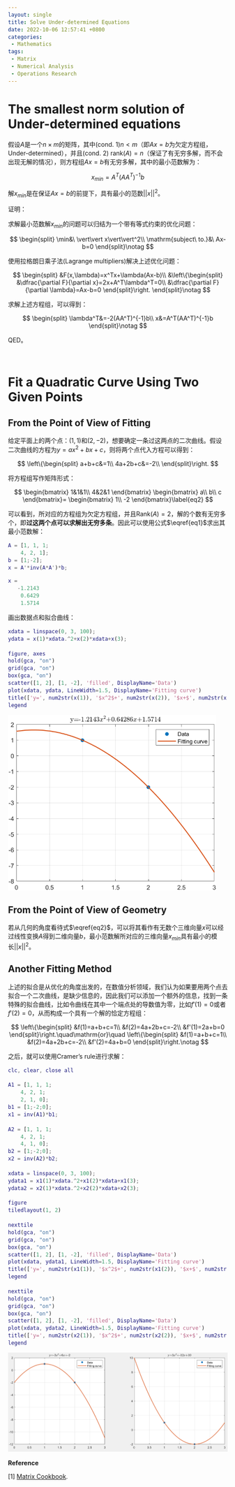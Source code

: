 ```yaml
---
layout: single
title: Solve Under-determined Equations
date: 2022-10-06 12:57:41 +0800
categories: 
 - Mathematics
tags:
 - Matrix
 - Numerical Analysis
 - Operations Research
---
```


# The smallest norm solution of Under-determined equations

假设$A$是一个$n\times m$的矩阵，其中(cond. 1)$n<m$（即$Ax=b$为欠定方程组，Under-determined），并且(cond. 2) $\mathrm{rank}(A)=n$（保证了有无穷多解，而不会出现无解的情况），则方程组$Ax=b$有无穷多解，其中的最小范数解为：

$$
x_{min}=A^T(AA^T)^{-1}b\label{eq1}
$$

解$x_{min}$是在保证$Ax=b$的前提下，具有最小的范数$\vert\vert x\vert\vert^2$。

证明：

求解最小范数解$x_{min}$的问题可以归结为一个带有等式约束的优化问题：

$$
\begin{split}
\min&\  \vert\vert x\vert\vert^2\\
\mathrm{subject\ to.}&\ Ax-b=0
\end{split}\notag
$$

使用拉格朗日乘子法(Lagrange multipliers)解决上述优化问题：

$$
\begin{split}
&F(x,\lambda)=x^Tx+\lambda(Ax-b)\\
&\left\{\begin{split}
&\dfrac{\partial F}{\partial x}=2x+A^T\lambda^T=0\\
&\dfrac{\partial F}{\partial \lambda}=Ax-b=0
\end{split}\right.
\end{split}\notag
$$

求解上述方程组，可以得到：

$$
\begin{split}
\lambda^T&=-2(AA^T)^{-1}b\\
x&=A^T(AA^T)^{-1}b
\end{split}\notag
$$

QED。

<br>

# Fit a Quadratic Curve Using Two Given Points

## From the Point of View of Fitting

给定平面上的两个点：$(1,1)$和$(2,-2)$，想要确定一条过这两点的二次曲线。假设二次曲线的方程为$y=ax^2+bx+c$，则将两个点代入方程可以得到：

$$
\left\{\begin{split}
a+b+c&=1\\
4a+2b+c&=-2\\
\end{split}\right.
$$

将方程组写作矩阵形式：

$$
\begin{bmatrix}
1&1&1\\
4&2&1
\end{bmatrix}
\begin{bmatrix}
a\\
b\\
c
\end{bmatrix}=
\begin{bmatrix}
1\\
-2
\end{bmatrix}\label{eq2}
$$

可以看到，所对应的方程组为欠定方程组，并且$\mathrm{Rank}(A)=2$，解的个数有无穷多个，即**过这两个点可以求解出无穷多条**。因此可以使用公式$\eqref{eq1}$求出其最小范数解：

```matlab
A = [1, 1, 1;
    4, 2, 1];
b = [1;-2];
x = A'*inv(A*A')*b;
```

```matlab
x =
   -1.2143
    0.6429
    1.5714
```

画出数据点和拟合曲线：

```matlab
xdata = linspace(0, 3, 100);
ydata = x(1)*xdata.^2+x(2)*xdata+x(3);

figure, axes
hold(gca, "on")
grid(gca, "on")
box(gca, "on")
scatter([1, 2], [1, -2], 'filled', DisplayName='Data')
plot(xdata, ydata, LineWidth=1.5, DisplayName='Fitting curve')
title(['y=', num2str(x(1)), '$x^2$+', num2str(x(2)), '$x+$', num2str(x(3))], Interpreter='latex')
legend
```

<img src="https://github.com/HelloWorld-1017/blog-images/blob/main/migration/imgpersonal/image-20221005151641074.png?raw=true" alt="image-20221005151641074" style="zoom:67%;" />

## From the Point of View of Geometry

若从几何的角度看待式$\eqref{eq2}$，可以将其看作有无数个三维向量$x$可以经过线性变换$A$得到二维向量$b$，最小范数解所对应的三维向量$x_{min}$具有最小的模长$\vert\vert x\vert\vert^2$。

## Another Fitting Method

上述的拟合是从优化的角度出发的，在数值分析领域，我们认为如果要用两个点去拟合一个二次曲线，是缺少信息的，因此我们可以添加一个额外的信息，找到一条特殊的拟合曲线，比如令曲线在其中一个端点处的导数值为零，比如$f'(1)=0$或者$f'(2)=0$，从而构成一个具有一个解的恰定方程组：

$$
\left\{\begin{split}
&f(1)=a+b+c=1\\
&f(2)=4a+2b+c=-2\\
&f'(1)=2a+b=0
\end{split}\right.\quad\mathrm{or}\quad
\left\{\begin{split}
&f(1)=a+b+c=1\\
&f(2)=4a+2b+c=-2\\
&f'(2)=4a+b=0
\end{split}\right.\notag
$$

之后，就可以使用Cramer’s rule进行求解：

```matlab
clc, clear, close all

A1 = [1, 1, 1;
    4, 2, 1;
    2, 1, 0];
b1 = [1;-2;0];
x1 = inv(A1)*b1;

A2 = [1, 1, 1;
    4, 2, 1;
    4, 1, 0];
b2 = [1;-2;0];
x2 = inv(A2)*b2;

xdata = linspace(0, 3, 100);
ydata1 = x1(1)*xdata.^2+x1(2)*xdata+x1(3);
ydata2 = x2(1)*xdata.^2+x2(2)*xdata+x2(3);

figure
tiledlayout(1, 2)

nexttile
hold(gca, "on")
grid(gca, "on")
box(gca, "on")
scatter([1, 2], [1, -2], 'filled', DisplayName='Data')
plot(xdata, ydata1, LineWidth=1.5, DisplayName='Fitting curve')
title(['y=', num2str(x1(1)), '$x^2$+', num2str(x1(2)), '$x+$', num2str(x1(3))], Interpreter='latex')
legend

nexttile
hold(gca, "on")
grid(gca, "on")
box(gca, "on")
scatter([1, 2], [1, -2], 'filled', DisplayName='Data')
plot(xdata, ydata2, LineWidth=1.5, DisplayName='Fitting curve')
title(['y=', num2str(x2(1)), '$x^2$+', num2str(x2(2)), '$x+$', num2str(x2(3))], Interpreter='latex')
legend
```

<img src="https://github.com/HelloWorld-1017/blog-images/blob/main/migration/imgpersonal/image-20221006125349323.png?raw=true" alt="image-20221006125349323" style="zoom:80%;" />

<br>

**Reference**

[1] [Matrix Cookbook](https://www.math.uwaterloo.ca/~hwolkowi/matrixcookbook.pdf).